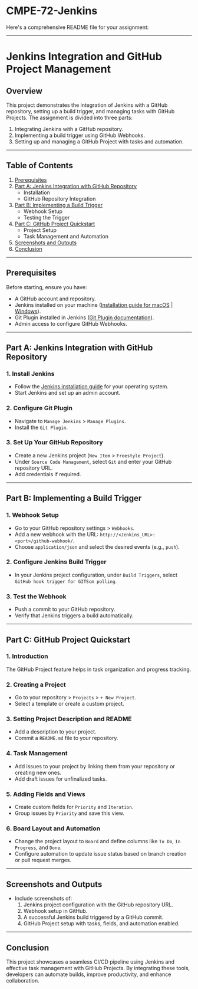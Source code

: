 # CMPE-72-Jenkins

Here's a comprehensive README file for your assignment:

---

# **Jenkins Integration and GitHub Project Management**

## **Overview**  
This project demonstrates the integration of Jenkins with a GitHub repository, setting up a build trigger, and managing tasks with GitHub Projects. The assignment is divided into three parts:  
1. Integrating Jenkins with a GitHub repository.  
2. Implementing a build trigger using GitHub Webhooks.  
3. Setting up and managing a GitHub Project with tasks and automation.

---

## **Table of Contents**  
1. [Prerequisites](#prerequisites)  
2. [Part A: Jenkins Integration with GitHub Repository](#part-a-jenkins-integration-with-github-repository)  
   - Installation  
   - GitHub Repository Integration  
3. [Part B: Implementing a Build Trigger](#part-b-implementing-a-build-trigger)  
   - Webhook Setup  
   - Testing the Trigger  
4. [Part C: GitHub Project Quickstart](#part-c-github-project-quickstart)  
   - Project Setup  
   - Task Management and Automation  
5. [Screenshots and Outputs](#screenshots-and-outputs)  
6. [Conclusion](#conclusion)

---

## **Prerequisites**  
Before starting, ensure you have:  
- A GitHub account and repository.  
- Jenkins installed on your machine ([Installation guide for macOS](https://www.jenkins.io/doc/book/installing/macos/) | [Windows](https://www.jenkins.io/doc/book/installing/windows/)).  
- Git Plugin installed in Jenkins ([Git Plugin documentation](https://plugins.jenkins.io/git/)).  
- Admin access to configure GitHub Webhooks.  

---

## **Part A: Jenkins Integration with GitHub Repository**

### **1. Install Jenkins**  
- Follow the [Jenkins installation guide](https://www.jenkins.io/doc/book/installing/) for your operating system.  
- Start Jenkins and set up an admin account.  

### **2. Configure Git Plugin**  
- Navigate to `Manage Jenkins` > `Manage Plugins`.  
- Install the `Git Plugin`.  

### **3. Set Up Your GitHub Repository**  
- Create a new Jenkins project (`New Item` > `Freestyle Project`).  
- Under `Source Code Management`, select `Git` and enter your GitHub repository URL.  
- Add credentials if required.  

---

## **Part B: Implementing a Build Trigger**

### **1. Webhook Setup**  
- Go to your GitHub repository settings > `Webhooks`.  
- Add a new webhook with the URL: `http://<Jenkins_URL>:<port>/github-webhook/`.  
- Choose `application/json` and select the desired events (e.g., `push`).  

### **2. Configure Jenkins Build Trigger**  
- In your Jenkins project configuration, under `Build Triggers`, select `GitHub hook trigger for GITScm polling`.  

### **3. Test the Webhook**  
- Push a commit to your GitHub repository.  
- Verify that Jenkins triggers a build automatically.

---

## **Part C: GitHub Project Quickstart**

### **1. Introduction**  
The GitHub Project feature helps in task organization and progress tracking.  

### **2. Creating a Project**  
- Go to your repository > `Projects` > `+ New Project`.  
- Select a template or create a custom project.  

### **3. Setting Project Description and README**  
- Add a description to your project.  
- Commit a `README.md` file to your repository.  

### **4. Task Management**  
- Add issues to your project by linking them from your repository or creating new ones.  
- Add draft issues for unfinalized tasks.  

### **5. Adding Fields and Views**  
- Create custom fields for `Priority` and `Iteration`.  
- Group issues by `Priority` and save this view.  

### **6. Board Layout and Automation**  
- Change the project layout to `Board` and define columns like `To Do`, `In Progress`, and `Done`.  
- Configure automation to update issue status based on branch creation or pull request merges.

---

## **Screenshots and Outputs**  
- Include screenshots of:  
  1. Jenkins project configuration with the GitHub repository URL.  
  2. Webhook setup in GitHub.  
  3. A successful Jenkins build triggered by a GitHub commit.  
  4. GitHub Project setup with tasks, fields, and automation enabled.

---

## **Conclusion**  
This project showcases a seamless CI/CD pipeline using Jenkins and effective task management with GitHub Projects. By integrating these tools, developers can automate builds, improve productivity, and enhance collaboration.

